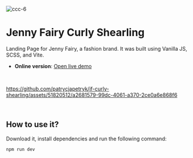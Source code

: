 
![ccc-6](https://github.com/patrycjapetryk/jf-curly-shearling/assets/51820512/7de19c86-1578-40e7-92ec-142a66300e1f)

# Jenny Fairy Curly Shearling

Landing Page for Jenny Fairy, a fashion brand. It was built using Vanilla JS, SCSS, and Vite.

- **Online version**: [Open live demo](https://jf-curly-shearling.netlify.app/)

&nbsp;

https://github.com/patrycjapetryk/jf-curly-shearling/assets/51820512/a2681579-99dc-4061-a370-2ce0a6e868f6

&nbsp;

## How to use it?

Download it, install dependencies and run the following command:

```sh
npm run dev
```
